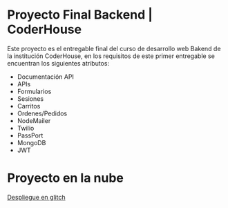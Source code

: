 # Proyecto Final Backend | CoderHouse 
Este proyecto es el entregable final del curso de desarrollo web Bakend de la institución CoderHouse, en los requisitos de este primer entregable se encuentran los siguientes atributos:
- Documentación API
- APIs
- Formularios
- Sesiones
- Carritos
- Ordenes/Pedidos
- NodeMailer
- Twilio
- PassPort
- MongoDB
- JWT

# Proyecto en la nube
[Despliegue en glitch](https://tienda-tuya.onrender.com)
